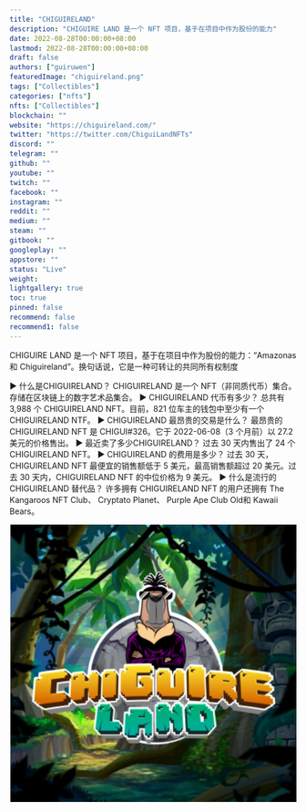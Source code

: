 ```yaml
---
title: "CHIGUIRELAND"
description: "CHIGUIRE LAND 是一个 NFT 项目，基于在项目中作为股份的能力"
date: 2022-08-28T00:00:00+08:00
lastmod: 2022-08-28T00:00:00+08:00
draft: false
authors: ["guiruwen"]
featuredImage: "chiguireland.png"
tags: ["Collectibles"]
categories: ["nfts"]
nfts: ["Collectibles"]
blockchain: ""
website: "https://chiguireland.com/"
twitter: "https://twitter.com/ChiguiLandNFTs"
discord: ""
telegram: ""
github: ""
youtube: ""
twitch: ""
facebook: ""
instagram: ""
reddit: ""
medium: ""
steam: ""
gitbook: ""
googleplay: ""
appstore: ""
status: "Live"
weight: 
lightgallery: true
toc: true
pinned: false
recommend: false
recommend1: false
---
```

CHIGUIRE LAND 是一个 NFT 项目，基于在项目中作为股份的能力：“Amazonas 和 Chiguireland”。换句话说，它是一种可转让的共同所有权制度

▶ 什么是CHIGUIRELAND？
CHIGUIRELAND 是一个 NFT（非同质代币）集合。存储在区块链上的数字艺术品集合。
▶ CHIGUIRELAND 代币有多少？
总共有 3,988 个 CHIGUIRELAND NFT。目前，821 位车主的钱包中至少有一个 CHIGUIRELAND NTF。
▶ CHIGUIRELAND 最昂贵的交易是什么？
最昂贵的 CHIGUIRELAND NFT 是 CHIGUI#326。它于 2022-06-08（3 个月前）以 27.2 美元的价格售出。
▶ 最近卖了多少CHIGUIRELAND？
过去 30 天内售出了 24 个 CHIGUIRELAND NFT。
▶ CHIGUIRELAND 的费用是多少？
过去 30 天，CHIGUIRELAND NFT 最便宜的销售额低于 5 美元，最高销售额超过 20 美元。过去 30 天内，CHIGUIRELAND NFT 的中位价格为 9 美元。
▶ 什么是流行的 CHIGUIRELAND 替代品？
许多拥有 CHIGUIRELAND NFT 的用户还拥有 The Kangaroos NFT Club、 Cryptato Planet、 Purple Ape Club Old和 Kawaii Bears。

![nft](01.png)